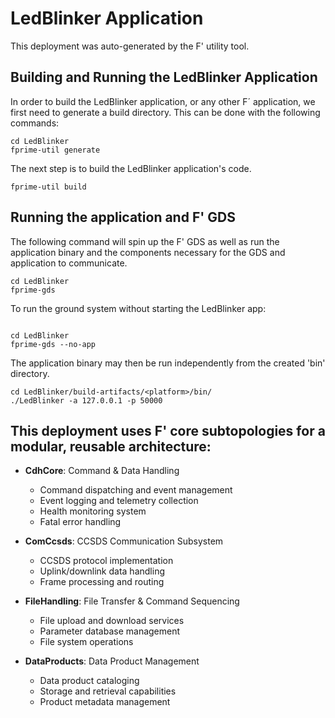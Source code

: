 # LedBlinker Application

This deployment was auto-generated by the F' utility tool.

## Building and Running the LedBlinker Application

In order to build the LedBlinker application, or any other F´ application, we first need to generate a build directory. This can be done with the following commands:

```
cd LedBlinker
fprime-util generate
```

The next step is to build the LedBlinker application's code.
```
fprime-util build
```

## Running the application and F' GDS

The following command will spin up the F' GDS as well as run the application binary and the components necessary for the GDS and application to communicate.

```
cd LedBlinker
fprime-gds
```


To run the ground system without starting the LedBlinker app:
```

cd LedBlinker
fprime-gds --no-app
```

The application binary may then be run independently from the created 'bin' directory.

```
cd LedBlinker/build-artifacts/<platform>/bin/
./LedBlinker -a 127.0.0.1 -p 50000
```


## This deployment uses F' **core subtopologies** for a modular, reusable architecture:

- **CdhCore**: Command & Data Handling
  - Command dispatching and event management
  - Event logging and telemetry collection  
  - Health monitoring system
  - Fatal error handling

- **ComCcsds**: CCSDS Communication Subsystem
  - CCSDS protocol implementation
  - Uplink/downlink data handling
  - Frame processing and routing

- **FileHandling**: File Transfer & Command Sequencing
  - File upload and download services
  - Parameter database management
  - File system operations

- **DataProducts**: Data Product Management
  - Data product cataloging
  - Storage and retrieval capabilities
  - Product metadata management